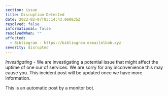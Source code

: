 ```yaml
---
section: issue
title: Disruption Detected
date: 2022-02-07T03:14:43.060835Z
resolved: false
informational: false
resolvedWhen: ""
affected:
  - Bibliogram - https://bibliogram.esmailelbob.xyz
severity: disrupted
---
```

*Investigating* - We are investigating a potential issue that might affect the uptime of one our of services. We are sorry for any inconvenience this may cause you. This incident post will be updated once we have more information.

This is an automatic post by a monitor bot.
        